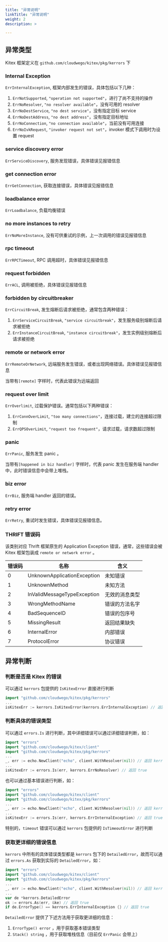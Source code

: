 ```yaml
---
title: "异常说明"
linkTitle: "异常说明"
weight: 2
description: >

---
```


## 异常类型

Kitex 框架定义在 `github.com/cloudwego/kitex/pkg/kerrors` 下

### Internal Exception

`ErrInternalException`, 框架内部发生的错误，具体包括以下几种：

1. `ErrNotSupported`, `"operation not supported"`，进行了尚不支持的操作
2. `ErrNoResolver`, `"no resolver available"`，没有可用的 resolver
3. `ErrNoDestService`, `"no dest service"`，没有指定目标 service
4. `ErrNoDestAddress`, `"no dest address"`，没有指定目标地址
5. `ErrNoConnection`, `"no connection available"`，当前没有可用连接
6. `ErrNoIvkRequest`, `"invoker request not set"`，invoker 模式下调用时为设置 request

### service discovery error

`ErrServiceDiscovery`, 服务发现错误，具体错误见报错信息

### get connection error

`ErrGetConnection`, 获取连接错误，具体错误见报错信息

### loadbalance error

`ErrLoadbalance`, 负载均衡错误

### no more instances to retry

`ErrNoMoreInstance`, 没有可供重试的示例，上一次调用的错误见报错信息

### rpc timeout

`ErrRPCTimeout`, RPC 调用超时，具体错误见报错信息

### request forbidden

`ErrACL`, 调用被拒绝，具体错误见报错信息

### forbidden by circuitbreaker

`ErrCircuitBreak`, 发生熔断后请求被拒绝，通常包含两种错误：

1. `ErrServiceCircuitBreak`, `"service circuitbreak"`，发生服务级别熔断后请求被拒绝
2. `ErrInstanceCircuitBreak`, `"instance circuitbreak"`，发生实例级别熔断后请求被拒绝

### remote or network error

`ErrRemoteOrNetwork`, 远端服务发生错误，或者出现网络错误。具体错误见报错信息

当带有`[remote]` 字样时，代表此错误为远端返回

### request over limit

`ErrOverlimit`, 过载保护错误。通常包括以下两种错误：

1. `ErrConnOverLimit`, `"too many connections"`，连接过载，建立的连接超过限制
2. `ErrQPSOverLimit`, `"request too frequent"`，请求过载，请求数超过限制

### panic

`ErrPanic`, 服务发生 panic 。

当带有`[happened in biz handler]` 字样时，代表 panic 发生在服务端 handler 中，此时错误信息中会带上堆栈。

### biz error

`ErrBiz`, 服务端 handler 返回的错误。

### retry error

`ErrRetry`, 重试时发生错误，具体错误见报错信息。

### THRIFT 错误码 

该类别对应 Thrift 框架原生的 Application Exception 错误，通常，这些错误会被 Kitex 框架包装成 `remote or network error` 。

| 错误码 | 名称                        | 含义           |
| ------ | --------------------------- | -------------- |
| 0      | UnknownApplicationException | 未知错误       |
| 1      | UnknownMethod               | 未知方法       |
| 2      | InValidMessageTypeException | 无效的消息类型 |
| 3      | WrongMethodName             | 错误的方法名字 |
| 4      | BadSequenceID               | 错误的包序号   |
| 5      | MissingResult               | 返回结果缺失   |
| 6      | InternalError               | 内部错误       |
| 7      | ProtocolError               | 协议错误       |

## 异常判断

### 判断是否是 Kitex 的错误

可以通过 `kerrors` 包提供的 `IsKitexError` 直接进行判断

```go
import "github.com/cloudwego/kitex/pkg/kerrors"
...
isKitexErr := kerrors.IsKitexError(kerrors.ErrInternalException) // 返回 true
```

### 判断具体的错误类型

可以通过 `errors.Is` 进行判断，其中详细错误可以通过详细错误判断，如：

```go
import "errors"
import "github.com/cloudwego/kitex/client"
import "github.com/cloudwego/kitex/pkg/kerrors"
...
_, err := echo.NewClient("echo", client.WithResolver(nil)) // 返回 kerrors.ErrNoResolver
...
isKitexErr := errors.Is(err, kerrors.ErrNoResolver) // 返回 true
```

也可以通过基本错误进行判断，如：

```go
import "errors"
import "github.com/cloudwego/kitex/client"
import "github.com/cloudwego/kitex/pkg/kerrors"
...
_, err := echo.NewClient("echo", client.WithResolver(nil)) // 返回 kerrors.ErrNoResolver
...
isKitexErr := errors.Is(err, kerrors.ErrInternalException) // 返回 true
```

特别的，`timeout` 错误可以通过 `kerrors` 包提供的 `IsTimeoutError` 进行判断

### 获取更详细的错误信息

`kerrors` 中所有的具体错误类型都是 `kerrors` 包下的 `DetailedError`，故而可以通过 `errors.As` 获取到实际的 `DetailedError`，如：

```go
import "errors"
import "github.com/cloudwego/kitex/client"
import "github.com/cloudwego/kitex/pkg/kerrors"
...
_, err := echo.NewClient("echo", client.WithResolver(nil)) // 返回 kerrors.ErrNoResolver
...
var de *kerrors.DetailedError
ok := errors.As(err, &ke) // 返回 true
if de.ErrorType() == kerrors.ErrInternalException {} // 返回 true
```

`DetailedError` 提供了下述方法用于获取更详细的信息：
1. `ErrorType() error` ，用于获取基本错误类型
2. `Stack() string` ，用于获取堆栈信息（目前仅 `ErrPanic` 会带上）